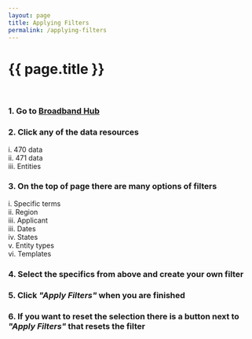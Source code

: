 ```yaml
---
layout: page
title: Applying Filters
permalink: /applying-filters
---
```


# {{ page.title }}
<br>

### 1. Go to [Broadband Hub](https://app.broadbandhub.us/dashboard)
### 2. Click any of the data resources
i. 470 data
<br>
ii. 471 data
<br>
iii. Entities

### 3. On the top of page there are many options of filters
i. Specific terms
<br>
ii. Region
<br>
iii. Applicant
<br>
iii. Dates
<br>
iv. States
<br>
v. Entity types
<br>
vi. Templates

### 4. Select the specifics from above and create your own filter 
### 5. Click *"Apply Filters"* when you are finished
### 6. If you want to reset the selection there is a button next to *"Apply Filters"* that resets the filter
